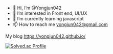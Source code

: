 - 👋 Hi, I’m @Yongjun042
- 👀 I’m interested in Front end, UI/UX
- 🌱 I’m currently learning javascript
- 📫 How to reach me yongjun042@gmail.com

My blog https://yongjun042.github.io/

[![Solved.ac Profile](http://mazassumnida.wtf/api/v2/generate_badge?boj=yongjun042)](https://solved.ac/yongjun042/)
<!---
Yongjun042/Yongjun042 is a ✨ special ✨ repository because its `README.md` (this file) appears on your GitHub profile.
You can click the Preview link to take a look at your changes.
- 💞️ I’m looking to collaborate on ...
--->
